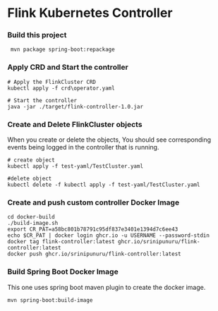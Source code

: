 # Flink Kubernetes Controller

### Build this project

```shell script
 mvn package spring-boot:repackage
```

### Apply CRD and Start the controller

```shell script
# Apply the FlinkCluster CRD
kubectl apply -f crd\operator.yaml

# Start the controller
java -jar ./target/flink-controller-1.0.jar
```

### Create and Delete FlinkCluster objects

When you create or delete the objects, You should see corresponding events being logged in the controller that is running.
```shell script
# create object
kubectl apply -f test-yaml/TestCluster.yaml

#delete object
kubectl delete -f kubectl apply -f test-yaml/TestCluster.yaml
```

### Create and push custom controller Docker Image

```shell script
cd docker-build
./build-image.sh 
export CR_PAT=a58bc801b78791c95df837e3401e1394d7c6ee43
echo $CR_PAT | docker login ghcr.io -u USERNAME --password-stdin 
docker tag flink-controller:latest ghcr.io/srinipunuru/flink-controller:latest
docker push ghcr.io/srinipunuru/flink-controller:latest
``` 

### Build Spring Boot Docker Image

This one uses spring boot maven plugin to create the docker image.

```bash
mvn spring-boot:build-image
```